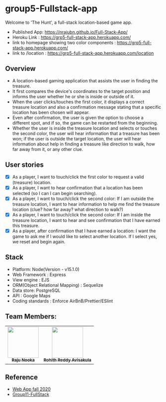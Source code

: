 # group5-Fullstack-app

Welcome to 'The Hunt', a full-stack location-based game app.

- Published App: https://nrajubn.github.io/Full-Stack-App/
- Heroku Link : https://grp5-full-stack-app.herokuapp.com/
- link to homepage showing two color components : https://grp5-full-stack-app.herokuapp.com/
- link to /location : https://grp5-full-stack-app.herokuapp.com/location

## Overview 
- A location-based gaming application that assists the user in finding the treasure. 
- It first compares the device's coordinates to the target position and informs the user whether he or she is inside or outside of it. 
- When the user clicks/touches the first color, it displays a correct treasure location and also a confirmation message stating that a specific location has been chosen will appear.
- Even after confirmation, the user is given the option to choose a different spot, and if so, the game can be restarted from the beginning.
- Whether the user is inside the treasure location and selects or touches the second color, the user will hear information that a treasure has been won; if the user is outside the target location, the user will hear information about help in finding a treasure like direction to walk, how far away from it, or any other clue.

## User stories 

- [X] As a player, I want to touch/click the first color to request a valid (treasure) location.
- [X] As a player, I want to hear confirmation that a location has been selected (so I can I can begin searching). 
- [X] As a player, I want to touch/click the second color:  If I am outside the treasure location, I want to hear information to help me find the treasure location (clue? how far away? what direction to walk?)
- [X] As a player, I want to touch/click the second color: If I am inside the treasure location, I want to hear and see confirmation that I have earned this treasure.
- [X] As a player, after confirmation that I have earned a location: I want the game to ask me if I would like to select another location. If I select yes, we reset and begin again. 

## Stack
- Platform: Node(Version - v15.1.0)
- Web Framework : Express
- View engine : EJS
- ORM(Object Relational Mapping) : Sequelize
- Data store: PostgreSQL
- API : Google Maps
- Coding standards : Enforce AirBnB/Prettier/ESlint

## Team Members:

<table>
  <tr>
   <td align="center"><a href="https://github.com/nrajubn"><img src="https://avatars.githubusercontent.com/u/60019513?s=460&u=6601ccba9a28d0a3095067e657e7305603bd6dda&v=4" width="100px;" alt=""/><br /><sub><b>Raju Nooka</b></sub></a><br /></td>
  
  <td align="center"><a href="https://github.com/Avisakula123"><img src="https://avatars.githubusercontent.com/u/60164504?s=460&u=9401e8b6d44679177550d9b4b5c574cb9100c975&v=4" width="100px;" alt=""/><br /><sub><b>Rohith Reddy Avisakula</b></sub></a><br /></td>
</tr>
</table>

## Reference

- [Web App fall 2020](https://github.com/denisecase/web-app-2020-fall)
- [Group11-FullStack](https://github.com/KHARIKA17/Group-11-Full-stack-app)
